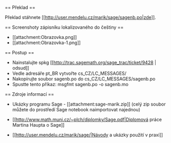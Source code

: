 == Překlad ==

Překlad stáhnete [[http://user.mendelu.cz/marik/sage/sagenb.po|zde]]. 

== Screenshoty zápisníku lokalizovaného do češtiny ==

 * [[attachment:Obrazovka.png]]
 * [[attachment:Obrazovka-1.png]]

== Postup ==
 * Nainstalujte spkg [[http://trac.sagemath.org/sage_trac/ticket/9428 | odsud]]
 * Vedle adresáře pt_BR vytvořte cs_CZ/LC_MESSAGES/
 * Nakopírujte soubor sagenb.po do cs_CZ/LC_MESSAGES/sagenb.po
 * Spustte tento příkaz: msgfmt sagenb.po -o sagenb.mo

== Zdroje informací ==

 * Ukázky programu Sage - [[attachment:sage-marik.zip]] (celý zip soubor můžete do prostředí Sage notebook naimportovat najednou)

 * [[http://www.math.muni.cz/~plch/diplomky/Sage.pdf|Diplomová práce Martina Haupta o  Sage]]

 * [[http://user.mendelu.cz/marik/sage/|Návody a ukázky použití v praxi]]
